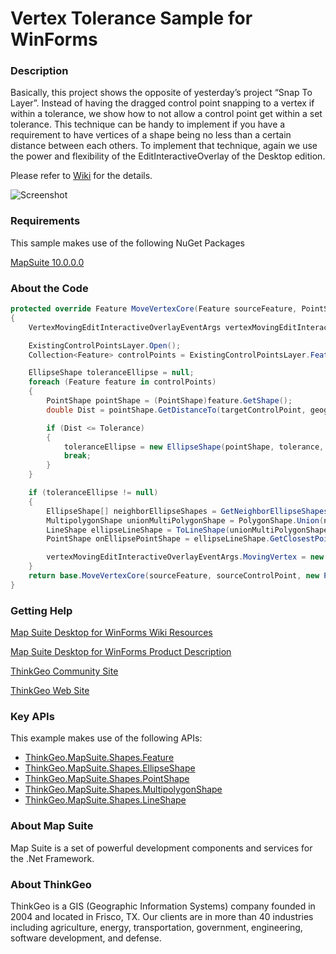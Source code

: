 # Vertex Tolerance Sample for WinForms

### Description

Basically, this project shows the opposite of yesterday’s project “Snap To Layer”. Instead of having the dragged control point snapping to a vertex if within a tolerance, we show how to not allow a control point get within a set tolerance. This technique can be handy to implement if you have a requirement to have vertices of a shape being no less than a certain distance between each others. To implement that technique, again we use the power and flexibility of the EditInteractiveOverlay of the Desktop edition.

Please refer to [Wiki](http://wiki.thinkgeo.com/wiki/map_suite_desktop_for_winforms) for the details.

![Screenshot](https://github.com/ThinkGeo/VertexToleranceSample-ForWinForms/blob/master/Screenshot.png)

### Requirements
This sample makes use of the following NuGet Packages

[MapSuite 10.0.0.0](https://www.nuget.org/packages?q=thinkgeo)

### About the Code
```csharp
protected override Feature MoveVertexCore(Feature sourceFeature, PointShape sourceControlPoint, PointShape targetControlPoint)
{
    VertexMovingEditInteractiveOverlayEventArgs vertexMovingEditInteractiveOverlayEventArgs = new VertexMovingEditInteractiveOverlayEventArgs(false, sourceFeature, new Vertex(targetControlPoint));

    ExistingControlPointsLayer.Open();
    Collection<Feature> controlPoints = ExistingControlPointsLayer.FeatureSource.GetAllFeatures(ReturningColumnsType.AllColumns);

    EllipseShape toleranceEllipse = null;
    foreach (Feature feature in controlPoints)
    {
        PointShape pointShape = (PointShape)feature.GetShape();
        double Dist = pointShape.GetDistanceTo(targetControlPoint, geographyUnit, toleranceUnit);

        if (Dist <= Tolerance)
        {
            toleranceEllipse = new EllipseShape(pointShape, tolerance, geographyUnit, toleranceUnit);
            break;
        }
    }

    if (toleranceEllipse != null)
    {
        EllipseShape[] neighborEllipseShapes = GetNeighborEllipseShapes(toleranceEllipse);
        MultipolygonShape unionMultiPolygonShape = PolygonShape.Union(neighborEllipseShapes);
        LineShape ellipseLineShape = ToLineShape(unionMultiPolygonShape);
        PointShape onEllipsePointShape = ellipseLineShape.GetClosestPointTo(targetControlPoint, geographyUnit);

        vertexMovingEditInteractiveOverlayEventArgs.MovingVertex = new Vertex(onEllipsePointShape);
    }
    return base.MoveVertexCore(sourceFeature, sourceControlPoint, new PointShape(vertexMovingEditInteractiveOverlayEventArgs.MovingVertex));
}
```
### Getting Help

[Map Suite Desktop for WinForms Wiki Resources](http://wiki.thinkgeo.com/wiki/map_suite_desktop_for_winforms)

[Map Suite Desktop for WinForms Product Description](https://thinkgeo.com/ui-controls#desktop-platforms)

[ThinkGeo Community Site](http://community.thinkgeo.com/)

[ThinkGeo Web Site](http://www.thinkgeo.com)

### Key APIs
This example makes use of the following APIs:

- [ThinkGeo.MapSuite.Shapes.Feature](http://wiki.thinkgeo.com/wiki/api/thinkgeo.mapsuite.shapes.feature)
- [ThinkGeo.MapSuite.Shapes.EllipseShape](http://wiki.thinkgeo.com/wiki/api/thinkgeo.mapsuite.shapes.ellipseshape)
- [ThinkGeo.MapSuite.Shapes.PointShape](http://wiki.thinkgeo.com/wiki/api/thinkgeo.mapsuite.shapes.pointshape)
- [ThinkGeo.MapSuite.Shapes.MultipolygonShape](http://wiki.thinkgeo.com/wiki/api/thinkgeo.mapsuite.shapes.multipolygonshape)
- [ThinkGeo.MapSuite.Shapes.LineShape](http://wiki.thinkgeo.com/wiki/api/thinkgeo.mapsuite.shapes.lineshape)

### About Map Suite
Map Suite is a set of powerful development components and services for the .Net Framework.

### About ThinkGeo
ThinkGeo is a GIS (Geographic Information Systems) company founded in 2004 and located in Frisco, TX. Our clients are in more than 40 industries including agriculture, energy, transportation, government, engineering, software development, and defense.
